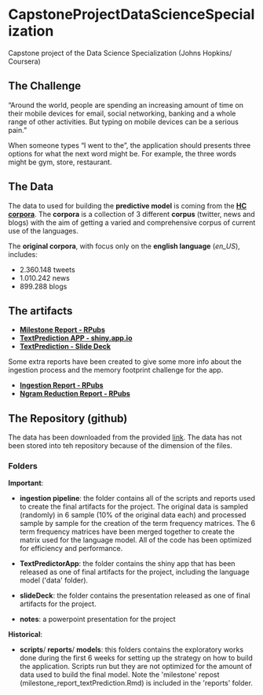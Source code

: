 # CapstoneProjectDataScienceSpecialization
Capstone project of the Data Science Specialization (Johns Hopkins/ Coursera)

## The Challenge

“Around the world, people are spending an increasing amount of time on their mobile devices for email, social networking, banking and a whole range of other activities. But typing on mobile devices can be a serious pain.”

When someone types “I went to the”, the application should presents three options for what the next word might be. For example, the three words might be gym, store, restaurant.

## The Data

The data to used for building the __predictive model__ is coming from the __[HC corpora](http://www.corpora.heliohost.org/
)__. The __corpora__ is a collection of 3 different __corpus__ (twitter, news and blogs) with the aim of getting a varied and comprehensive corpus of current use of the languages.

The __original corpora__, with focus only on the __english language__ (*en_US*), includes:

* 2.360.148 tweets
* 1.010.242 news
* 899.288 blogs

## The artifacts

* __[Milestone Report - RPubs](https://rpubs.com/pparacch/177065)__
* __[TextPrediction APP - shiny.app.io]( https://pparacch.shinyapps.io/TextPredictorApplication/)__
* __[TextPrediction - Slide Deck](https://rpubs.com/pparacch/184481)__

Some extra reports have been created to give some more info about the ingestion process and the memory footprint challenge for the app.

* __[Ingestion Report - RPubs](https://rpubs.com/pparacch/184463)__
* __[Ngram Reduction Report - RPubs](https://rpubs.com/pparacch/184468)__

## The Repository (github)

The data has been downloaded from the provided [link](https://d396qusza40orc.cloudfront.net/dsscapstone/dataset/Coursera-SwiftKey.zip). The data has not been stored into teh repository because of the dimension of the files.

### Folders

__Important__:

* __ingestion pipeline__: the folder contains all of the scripts and reports used to create the final artifacts for the project. The original data is sampled (randomly) in 6 sample (10% of the original data each) and processed sample by sample for the creation of the term frequency matrices. The 6 term frequency matrices have been merged together to create the matrix used for the language model. All of the code has been optimized for efficiency and performance. 

* __TextPredictorApp__: the folder contains the shiny app that has been released as one of final artifacts for the project, including the language model ('data' folder).

* __slideDeck__: the folder contains the presentation released as one of final artifacts for the project.

* __notes__: a powerpoint presentation for the project


__Historical__:

* __scripts__/ __reports__/ __models__:  this folders contains the exploratory works done during the first 6 weeks for setting up the strategy on how to build the application. Scripts run but they are not optimized for the amount of data used to build the final model. Note the 'milestone' repost (milestone\_report\_textPrediction.Rmd) is included in the 'reports' folder.


